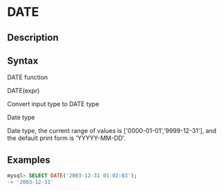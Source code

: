 # DATE

## Description

## Syntax

DATE function

DATE(expr)

Convert input type to DATE type

Date type

Date type, the current range of values is ['0000-01-01','9999-12-31'], and the default print form is 'YYYYY-MM-DD'.

## Examples

```sql
mysql> SELECT DATE('2003-12-31 01:02:03');
-> '2003-12-31'
```
